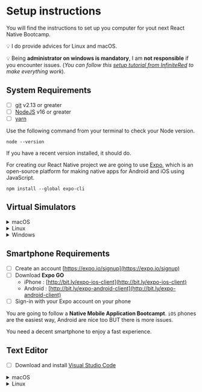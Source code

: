 # Setup instructions

You will find the instructions to set up you computer for yout next React Native Bootcamp.

💡 I do provide advices for Linux and macOS.

💡 Being **administrator on windows is mandatory**, I am **not responsible** if you encounter issues.
(_You can follow this [setup tutorial from InfiniteRed](https://academy.infinite.red/p/installing-react-native-tutorial-on-windows-10/) to make everything work_).

## System Requirements

- [ ] [git](https://git-scm.com/) v2.13 or greater
- [ ] [NodeJS](https://nodejs.org/) v16 or greater
- [ ] [yarn](https://yarnpkg.com/getting-started/install)

Use the following command from your terminal to check your Node version.

```console
node --version
```

If you have a recent version installed, it should do.

For creating our React Native project we are going to use [Expo](https://expo.io/), which is an open-source platform for making native apps for Android and iOS using JavaScript.

```console
npm install --global expo-cli
```

## Virtual Simulators

<details>
<summary>macOS</summary>

- [ ] [Xcode 12](https://apps.apple.com/fr/app/xcode/id497799835?mt=12) for macOS

Check if everything is working.

```console
xcode-select --install
```

To accept terms and conditions

```console
xcode-select -p
```

Should output something like `/Applications/Xcode.app/Contents/Developer` if it's mot the case run `sudo xcode-select --reset`

- [ ] [Android Studio](https://developer.android.com/studio) with api levels 21+

</details>

<details>
<summary>Linux</summary>

- [ ] [Android Studio](https://developer.android.com/studio) with api levels 21+

</details>

<details>
<summary>Windows</summary>

- [ ] [Android Studio](https://developer.android.com/studio) with api levels 21+

</details>

## Smartphone Requirements

- [ ] Create an account [https://expo.io/signup](https://expo.io/signup)
- [ ] Download **Expo GO**
  - iPhone : [http://bit.ly/expo-ios-client](http://bit.ly/expo-ios-client)
  - Android : [http://bit.ly/expo-android-client](http://bit.ly/expo-android-client)
- [ ] Sign-in with your Expo account on your phone

You are going to follow a **Native Mobile Application Bootcampt**.
`iOS` phones are the easiest way, Android are nice too BUT there is more issues.

You need a decent smartphone to enjoy a fast experience.

## Text Editor

- [ ] Download and install [Visual Studio Code](https://code.visualstudio.com/)

<details>
<summary>macOS</summary>

```console
brew install --cask visual-studio-code
```

</details>

<details>
<summary>Linux</summary>

```console
wget -q https://packages.microsoft.com/keys/microsoft.asc -O- | sudo apt-key add -
sudo add-apt-repository "deb [arch=amd64] https://packages.microsoft.com/repos/vscode stable main"
sudo apt update
sudo apt install code
```

</details>
